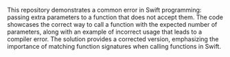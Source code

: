 This repository demonstrates a common error in Swift programming: passing extra parameters to a function that does not accept them. The code showcases the correct way to call a function with the expected number of parameters, along with an example of incorrect usage that leads to a compiler error.  The solution provides a corrected version, emphasizing the importance of matching function signatures when calling functions in Swift.